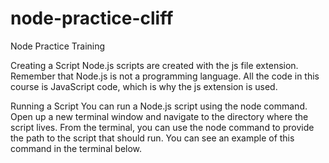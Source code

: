 # node-practice-cliff
Node Practice Training 

Creating a Script
Node.js scripts are created with the js file extension. Remember that Node.js is not a
programming language. All the code in this course is JavaScript code, which is why the js
extension is used.

Running a Script
You can run a Node.js script using the node command. Open up a new terminal window
and navigate to the directory where the script lives. From the terminal, you can use the
node command to provide the path to the script that should run. You can see an example
of this command in the terminal below.
